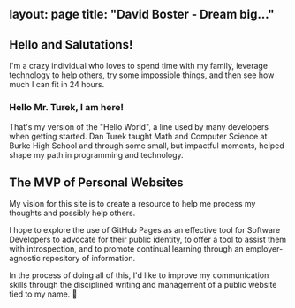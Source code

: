 layout: page
title: "David Boster - Dream big..."
---

## Hello and Salutations!

I'm a crazy individual who loves to spend time with my family, leverage technology to help others, try some impossible things, and then see how much I can fit in 24 hours.

### Hello Mr. Turek, I am here!

That's my version of the "Hello World", a line used by many developers when getting started. Dan Turek taught Math and Computer Science at Burke High School and through some small, but impactful moments, helped shape my path in programming and technology.

## The MVP of Personal Websites

My vision for this site is to create a resource to help me process my thoughts and possibly help others.

I hope to explore the use of GitHub Pages as an effective tool for Software Developers to advocate for their public identity, to offer a tool to assist them with introspection, and to promote continual learning through an employer-agnostic repository of information.

In the process of doing all of this, I'd like to improve my communication skills through the disciplined writing and management of a public website tied to my name. 😬
